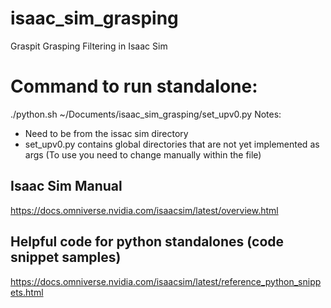 # isaac_sim_grasping
Graspit Grasping Filtering in Isaac Sim

# Command to run standalone:
 ./python.sh ~/Documents/isaac_sim_grasping/set_upv0.py
Notes: 
- Need to be from the issac sim directory
- set_upv0.py contains global directories that are not yet implemented as args (To use you need to change manually within the file)

## Isaac Sim Manual
https://docs.omniverse.nvidia.com/isaacsim/latest/overview.html

## Helpful code for python standalones (code snippet samples)
https://docs.omniverse.nvidia.com/isaacsim/latest/reference_python_snippets.html

